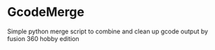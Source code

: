 # GcodeMerge
Simple python merge script to combine and clean up gcode output by fusion 360 hobby edition
